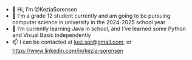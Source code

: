 - 👋 Hi, I’m @KeziaSorensen
- 💞️ I'm a grade 12 student currently and am going to be pursuing computer science in university in the 2024-2025 school year
- 🌱 I’m currently learning Java in school, and I've learned some Python and Visual Basic independently
- 📫 I can be contacted at kez.sor@gmail.com, or https://www.linkedin.com/in/kezia-sorensen
